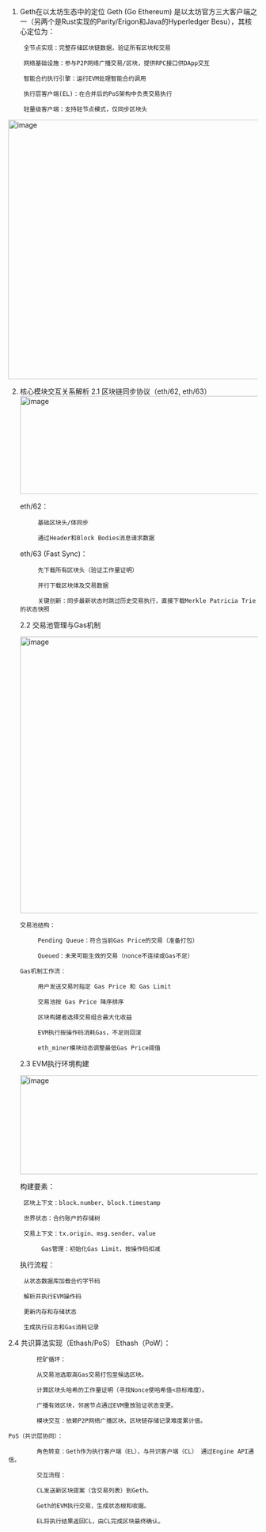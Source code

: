 1. Geth在以太坊生态中的定位
Geth (Go Ethereum) 是以太坊官方三大客户端之一（另两个是Rust实现的Parity/Erigon和Java的Hyperledger Besu），其核心定位为：
		
		全节点实现：完整存储区块链数据，验证所有区块和交易
		
		网络基础设施：参与P2P网络广播交易/区块，提供RPC接口供DApp交互
		
		智能合约执行引擎：运行EVM处理智能合约调用
		
		执行层客户端(EL)：在合并后的PoS架构中负责交易执行
		
		轻量级客户端：支持轻节点模式，仅同步区块头
<img width="591" height="524" alt="image" src="https://github.com/user-attachments/assets/9a15f6ad-d1f9-4ace-a214-df13ea1fa9d3" />


2. 核心模块交互关系解析
2.1 区块链同步协议（eth/62, eth/63）
   <img width="744" height="198" alt="image" src="https://github.com/user-attachments/assets/69d95809-8cf0-412d-aa91-5124f13030d7" />

   eth/62：

			基础区块头/体同步
			
			通过Header和Block Bodies消息请求数据
			
   eth/63 (Fast Sync)：
			
			先下载所有区块头（验证工作量证明）
			
			并行下载区块体及交易数据
			
			关键创新：同步最新状态时跳过历史交易执行，直接下载Merkle Patricia Trie的状态快照
   2.2 交易池管理与Gas机制

   <img width="721" height="559" alt="image" src="https://github.com/user-attachments/assets/a581af91-de49-4e11-97bb-507bf820990d" />
	
       交易池结构：

			Pending Queue：符合当前Gas Price的交易（准备打包）
			
			Queued：未来可能生效的交易（nonce不连续或Gas不足）
			
       Gas机制工作流：
			
			用户发送交易时指定 Gas Price 和 Gas Limit
			
			交易池按 Gas Price 降序排序
			
			区块构建者选择交易组合最大化收益
			
			EVM执行按操作码消耗Gas，不足则回滚
			
			eth_miner模块动态调整最低Gas Price阈值

   2.3 EVM执行环境构建

   <img width="737" height="200" alt="image" src="https://github.com/user-attachments/assets/1c08cec0-17ec-4a43-9397-39fba6f96728" />

   构建要素：

		区块上下文：block.number、block.timestamp
		
		世界状态：合约账户的存储树
		
		交易上下文：tx.origin、msg.sender、value
	
	         Gas管理：初始化Gas Limit，按操作码扣减

    执行流程：
		
		从状态数据库加载合约字节码
		
		解析并执行EVM操作码
		
		更新内存和存储状态
		
		生成执行日志和Gas消耗记录

2.4 共识算法实现（Ethash/PoS）
	Ethash（PoW）：
	
			挖矿循环：
			
			从交易池选取高Gas交易打包至候选区块。
			
			计算区块头哈希的工作量证明（寻找Nonce使哈希值<目标难度）。
			
			广播有效区块，邻居节点通过EVM重放验证状态变更。
			
			模块交互：依赖P2P网络广播区块，区块链存储记录难度累计值。
	
	PoS（共识层协同）：
	
			角色转变：Geth作为执行客户端（EL），与共识客户端（CL） 通过Engine API通信。
			
			交互流程：
			
			CL发送新区块提案（含交易列表）到Geth。
			
			Geth的EVM执行交易，生成状态根和收据。
			
			EL将执行结果返回CL，由CL完成区块最终确认。


